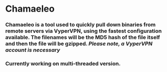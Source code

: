 # Chamaeleo

### Chamaeleo is a tool used to quickly pull down binaries from remote servers via VyperVPN, using the fastest configuration available. The filenames will be the MD5 hash of the file itself and then the file will be gzipped. *Please note, a VyperVPN account is necessary*

### Currently working on multi-threaded version.
